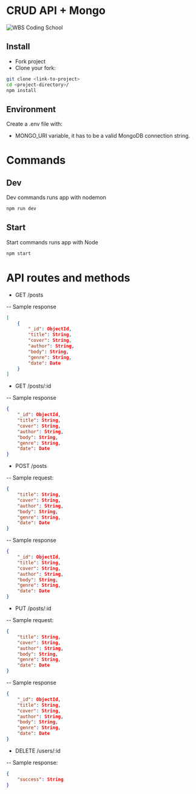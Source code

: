 # CRUD API + Mongo

![WBS Coding School](https://mlsf03rmjfdn.i.optimole.com/fVWTwdQ.Z_5R~130ed/w:auto/h:auto/q:90/https://www.wbscodingschool.com/files/WBS_CODING_SCHOOL_logo.svg)

## Install

- Fork project
- Clone your fork:

```bash
git clone <link-to-project>
cd <project-directory>/
npm install
```

## Environment

Create a .env file with:

- MONGO_URI variable, it has to be a valid MongoDB connection string.

# Commands

## Dev

Dev commands runs app with nodemon

```bash
npm run dev
```

## Start

Start commands runs app with Node

```bash
npm start
```

# API routes and methods

- GET /posts

-- Sample response

```json
[
    {
        "_id": ObjectId,
        "title": String,
        "cover": String,
        "author": String,
        "body": String,
        "genre": String,
        "date": Date
    }
]
```

- GET /posts/:id

-- Sample response

```json
{
    "_id": ObjectId,
    "title": String,
    "cover": String,
    "author": String,
    "body": String,
    "genre": String,
    "date": Date
}
```

- POST /posts

-- Sample request:

```json
{
    "title": String,
    "cover": String,
    "author": String,
    "body": String,
    "genre": String,
    "date": Date
}
```

-- Sample response

```json
{
    "_id": ObjectId,
    "title": String,
    "cover": String,
    "author": String,
    "body": String,
    "genre": String,
    "date": Date
}
```

- PUT /posts/:id

-- Sample request:

```json
{
    "title": String,
    "cover": String,
    "author": String,
    "body": String,
    "genre": String,
    "date": Date
}
```

-- Sample response

```json
{
    "_id": ObjectId,
    "title": String,
    "cover": String,
    "author": String,
    "body": String,
    "genre": String,
    "date": Date
}
```

- DELETE /users/:id

-- Sample response:

```json
{
    "success": String
}
```
